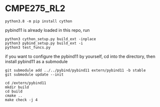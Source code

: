 # CMPE275_RL2

```
python3.8 -m pip install cython
```

pybind11 is already loaded in this repo, run

```
python3 cython_setup.py build_ext -inplace
python3 pybind_setup.py build_ext -i
python3 test_funcs.py
```

if you want to configure the pybind11 by yourself, cd into the directory, then install pybind11 as a submodule

```
git submodule add ../../pybind/pybind11 extern/pybind11 -b stable
git submodule update --init
```

```
cd /extern/pybind11
mkdir build
cd build
cmake ..
make check -j 4
```
